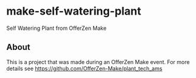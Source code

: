 # make-self-watering-plant
Self Watering Plant from OfferZen Make

## About
This is a project that was made during an OfferZen Make event. For more details see https://github.com/OfferZen-Make/plant_tech_ams
